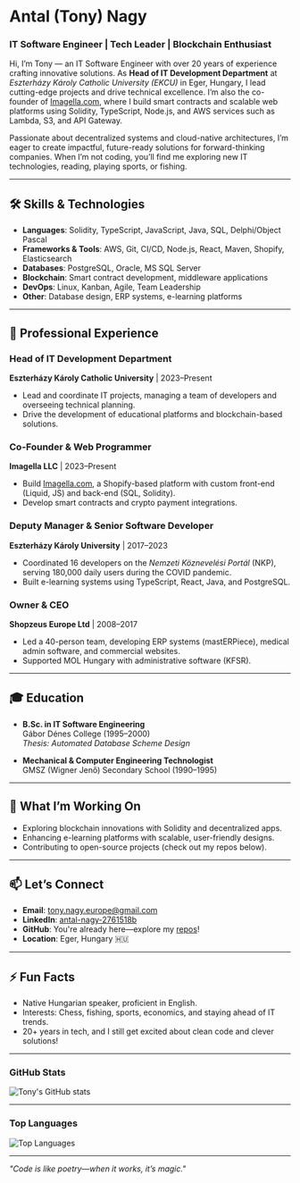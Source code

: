 # Antal (Tony) Nagy  
### IT Software Engineer | Tech Leader | Blockchain Enthusiast

Hi, I’m Tony — an IT Software Engineer with over 20 years of experience crafting innovative solutions. As **Head of IT Development Department** at *Eszterházy Károly Catholic University (EKCU)* in Eger, Hungary, I lead cutting-edge projects and drive technical excellence. I’m also the co-founder of [Imagella.com](https://imagella.com/), where I build smart contracts and scalable web platforms using Solidity, TypeScript, Node.js, and AWS services such as Lambda, S3, and API Gateway.

Passionate about decentralized systems and cloud-native architectures, I’m eager to create impactful, future-ready solutions for forward-thinking companies. When I’m not coding, you’ll find me exploring new IT technologies, reading, playing sports, or fishing.

---

## 🛠️ Skills & Technologies  
- **Languages**: Solidity, TypeScript, JavaScript, Java, SQL, Delphi/Object Pascal
- **Frameworks & Tools**: AWS, Git, CI/CD, Node.js, React, Maven, Shopify, Elasticsearch  
- **Databases**: PostgreSQL, Oracle, MS SQL Server  
- **Blockchain**: Smart contract development, middleware applications  
- **DevOps**: Linux, Kanban, Agile, Team Leadership  
- **Other**: Database design, ERP systems, e-learning platforms  

---

## 🚀 Professional Experience  
### Head of IT Development Department  
**Eszterházy Károly Catholic University** | 2023–Present  
- Lead and coordinate IT projects, managing a team of developers and overseeing technical planning.  
- Drive the development of educational platforms and blockchain-based solutions.  

### Co-Founder & Web Programmer  
**Imagella LLC** | 2023–Present  
- Build [Imagella.com](https://imagella.com/), a Shopify-based platform with custom front-end (Liquid, JS) and back-end (SQL, Solidity).  
- Develop smart contracts and crypto payment integrations.  

### Deputy Manager & Senior Software Developer  
**Eszterházy Károly University** | 2017–2023  
- Coordinated 16 developers on the *Nemzeti Köznevelési Portál* (NKP), serving 180,000 daily users during the COVID pandemic.  
- Built e-learning systems using TypeScript, React, Java, and PostgreSQL.  

### Owner & CEO  
**Shopzeus Europe Ltd** | 2008–2017  
- Led a 40-person team, developing ERP systems (mastERPiece), medical admin software, and commercial websites.  
- Supported MOL Hungary with administrative software (KFSR).  

---

## 🎓 Education  
- **B.Sc. in IT Software Engineering**  
  Gábor Dénes College (1995–2000)  
  *Thesis: Automated Database Scheme Design*  

- **Mechanical & Computer Engineering Technologist**  
  GMSZ (Wigner Jenő) Secondary School (1990–1995)  

---

## 🌟 What I’m Working On  
- Exploring blockchain innovations with Solidity and decentralized apps.  
- Enhancing e-learning platforms with scalable, user-friendly designs.  
- Contributing to open-source projects (check out my repos below).  

---

## 📫 Let’s Connect  
- **Email**: [tony.nagy.europe@gmail.com](mailto:tony.nagy.europe@gmail.com)  
- **LinkedIn**: [antal-nagy-2761518b](https://www.linkedin.com/in/antal-nagy-2761518b)  
- **GitHub**: You're already here—explore my [repos](https://github.com/tonynagyeurope?tab=repositories)!  
- **Location**: Eger, Hungary 🇭🇺  

---

## ⚡ Fun Facts  
- Native Hungarian speaker, proficient in English.  
- Interests: Chess, fishing, sports, economics, and staying ahead of IT trends.  
- 20+ years in tech, and I still get excited about clean code and clever solutions!

---

### GitHub Stats

![Tony's GitHub stats](https://github-readme-stats.vercel.app/api?username=tonynagyeurope&show_icons=true&theme=radical)

---

### Top Languages

![Top Languages](https://github-readme-stats.vercel.app/api/top-langs/?username=tonynagyeurope&layout=compact&theme=radical)

---

*"Code is like poetry—when it works, it’s magic."*  

